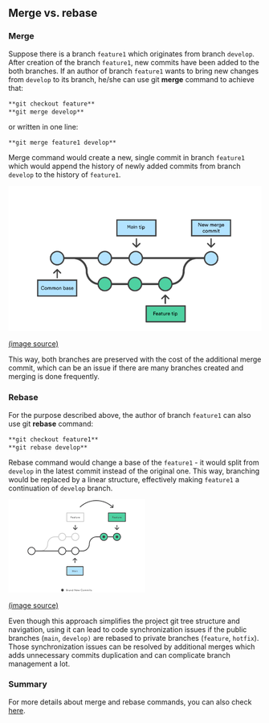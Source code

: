 ## Merge vs. rebase

### Merge

Suppose there is a branch ```feature1``` which originates from branch ```develop```. After creation of the branch ```feature1```, new commits have been added to the both branches. If an author of branch ```feature1``` wants to bring new changes from ```develop``` to its branch, he/she can use git **merge** command to achieve that:

```
**git checkout feature**
**git merge develop**
```


or written in one line:

```
**git merge feature1 develop**
```

 
Merge command would create a new, single commit in branch ```feature1``` which would append the history of newly added commits from branch ```develop``` to the history of ```feature1```.


![gitmergeimage](/resources/git-merge.png)

[(image source)](https://www.atlassian.com/git/tutorials/using-branches/git-merge)

 
This way, both branches are preserved with the cost of the additional merge commit, which can be an issue if there are many branches created and merging is done frequently.

### Rebase

For the purpose described above, the author of branch ```feature1``` can also use git **rebase** command:


```
**git checkout feature1**
**git rebase develop**
```


Rebase command would change a base of the ```feature1``` - it would split from ```develop``` in the latest commit instead of the original one. This way, branching would be replaced by a linear structure, effectively making ```feature1``` a continuation of ```develop``` branch. 


![gitrebaseimage](/resources/git-rebase.png) 

[(image source)](https://www.atlassian.com/git/tutorials/rewriting-history/git-rebase)


Even though this approach simplifies the project git tree structure and navigation, using it can lead to code synchronization issues if the public branches (```main```, ```develop)``` are rebased to private branches (```feature```, ```hotfix```). Those synchronization issues can be resolved by additional merges which adds unnecessary commits duplication and can complicate branch management a lot.

### Summary

For more details about merge and rebase commands, you can also check [here](https://www.atlassian.com/git/tutorials/merging-vs-rebasing).
